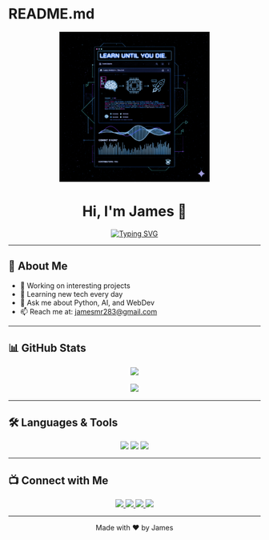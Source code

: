 # README.md
<p align="center">
  <img src="https://raw.githubusercontent.com/James404-cyber/James404-cyber/main/James404.gif" alt="James404 GIF" width="300"/>
</p>

<h1 align="center">Hi, I'm James 👋</h1>
<p align="center">
  <a href="https://git.io/typing-svg">
    <img src="https://readme-typing-svg.demolab.com/?lines=HELLO+FRIENDS;WELCOME+TO+MY+GITHUB;FOLLOW+ME+FOR+COOL+PROJECTS&center=true&width=500&height=50" alt="Typing SVG">
  </a>
</p>

---

## 🚀 About Me
- 🔭 Working on interesting projects  
- 🌱 Learning new tech every day  
- 💬 Ask me about Python, AI, and WebDev  
- 📫 Reach me at: [jamesmr283@gmail.com](mailto:jamesmr283@gmail.com)

---

## 📊 GitHub Stats
<p align="center">
  <img src="https://github-readme-stats.vercel.app/api?username=James404-cyber&show_icons=true&include_all_commits=true&theme=chartreuse-dark" />
</p>

<p align="center">
  <img src="https://github-readme-stats.anuraghazra1.vercel.app/api/top-langs/?username=James404-cyber&layout=compact&theme=chartreuse-dark" />
</p>

---

## 🛠 Languages & Tools
<p align="center">
  <img src="https://img.shields.io/badge/Python-3670A0?style=for-the-badge&logo=python&logoColor=ffdd54" />
  <img src="https://img.shields.io/badge/JavaScript-F7DF1E?style=for-the-badge&logo=javascript&logoColor=000" />
  <img src="https://img.shields.io/badge/Git-F05032?style=for-the-badge&logo=git&logoColor=fff" />
</p>

---

## 📺 Connect with Me
<p align="center">
  <a href="https://youtube.com/channel/UCgIVecO1e-lFuP_icxEL2mA">
    <img src="https://img.shields.io/badge/Youtube-FF0014?style=for-the-badge&logo=youtube&logoColor=white" />
  </a>
  <a href="https://wa.me/96598064347">
    <img src="https://img.shields.io/badge/WhatsApp-25D366?style=for-the-badge&logo=whatsapp&logoColor=white" />
  </a>
  <a href="https://www.facebook.com/share/1A4ScS8ofq/">
    <img src="https://img.shields.io/badge/Facebook-1877F2?style=for-the-badge&logo=facebook&logoColor=white" />
  </a>
  <a href="https://www.tiktok.com/@james404____?_t=ZS-90u35Z7mfwI&_r=1">
    <img src="https://img.shields.io/badge/TikTok-000000?style=for-the-badge&logo=tiktok&logoColor=white" />
  </a>
</p>

---

<p align="center">Made with ❤️ by James</p>
